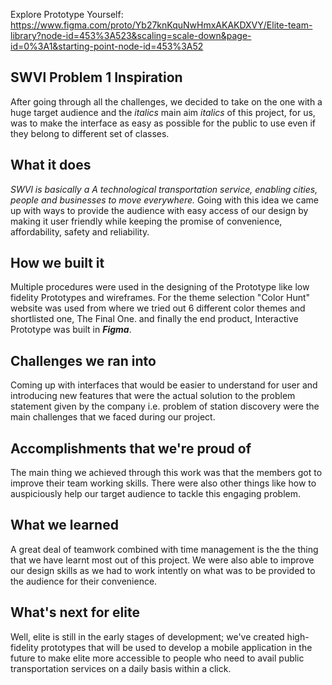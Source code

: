 Explore Prototype Yourself: https://www.figma.com/proto/Yb27knKquNwHmxAKAKDXVY/Elite-team-library?node-id=453%3A523&scaling=scale-down&page-id=0%3A1&starting-point-node-id=453%3A52

## SWVl Problem 1 Inspiration
After going through all the challenges, we decided to take on the one with a huge target audience and the _italics_ main aim _italics_ of this project, for us, was to make the interface as easy as possible for the public to use even if they belong to different set of classes.

## What it does
_SWVl is basically a A technological transportation service, enabling cities, people and businesses to move everywhere._
Going with this idea we came up with ways to provide the audience with easy access of our design by making it user friendly while keeping the promise of convenience, affordability, safety and reliability.

## How we built it
Multiple procedures were used in the designing of the Prototype like low fidelity Prototypes and wireframes. For the theme selection "Color Hunt" website was used from where we tried out 6 different color themes and shortlisted one, The Final One. and finally the end product, Interactive Prototype was built in _**Figma**_.

## Challenges we ran into
Coming up with interfaces that would be easier to understand for user and introducing new features that were the actual solution to the problem statement given by the company i.e. problem of station discovery were the main challenges that we faced during our project.

## Accomplishments that we're proud of
The main thing we achieved through this work was that the members got to improve their team working skills. There were also other things like how to auspiciously help our target audience to tackle this engaging problem.

## What we learned
A great deal of teamwork combined with time management is the the thing that we have learnt most out of this project. We were also able to improve our design skills as we had to work intently on what was to be provided to the audience for their convenience.

## What's next for elite
Well, elite is still in the early stages of development; we've created high-fidelity prototypes that will be used to develop a mobile application in the future to make elite more accessible to people who need to avail public transportation services on a daily basis within a click.
